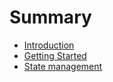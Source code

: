 # Summary

- [Introduction](introduction.md)
- [Getting Started](getting_started.md)
- [State management](state-management.md)